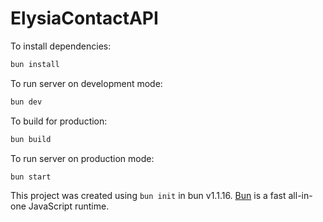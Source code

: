 # ElysiaContactAPI

To install dependencies:

```bash
bun install
```

To run server on development mode:

```bash
bun dev
```

To build for production:

```bash
bun build
```

To run server on production mode:

```bash
bun start
```

This project was created using `bun init` in bun v1.1.16. [Bun](https://bun.sh) is a fast all-in-one JavaScript runtime.
